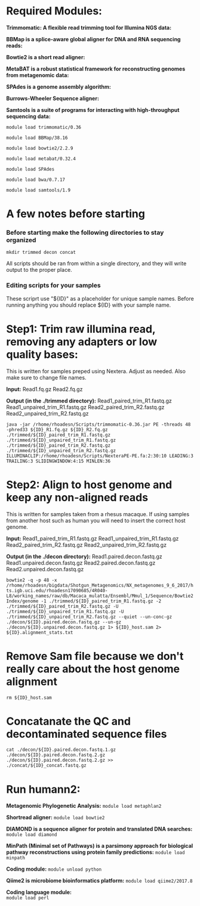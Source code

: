 # **Required Modules:**  
**Trimmomatic: A flexible read trimming tool for Illumina NGS data:**

**BBMap is a splice-aware global aligner for DNA and RNA sequencing reads:** 

**Bowtie2 is a short read aligner:** 

**MetaBAT is a robust statistical framework for reconstructing genomes from metagenomic data:** 

**SPAdes is a genome assembly algorithm:** 

**Burrows-Wheeler Sequence aligner:** 

**Samtools is a suite of programs for interacting with high-throughput sequencing data:**

```module load trimmomatic/0.36```

```module load BBMap/38.16```

```module load bowtie2/2.2.9```

```module load metabat/0.32.4```

```module load SPAdes```

```module load bwa/0.7.17```

```module load samtools/1.9``` 
# **A few notes before starting**
### **Before starting make the following directories to stay organized**
```mkdir trimmed decon concat```

All scripts should be ran from within a single directory, and they will write output to the proper place.

### **Editing scripts for your samples**
These scriprt use "${ID}" as a placeholder for unique sample names. Before running anything you should replace ${ID} with your sample name.


# **Step1: Trim raw illumina read, removing any adapters or low quality bases:**  
This is written for samples preped using Nextera. Adjust as needed.
Also make sure to change file names.

**Input:** Read1.fq.gz Read2.fq.gz

**Output (in the ./trimmed directory):** Read1_paired_trim_R1.fastq.gz Read1_unpaired_trim_R1.fastq.gz Read2_paired_trim_R2.fastq.gz Read2_unpaired_trim_R2.fastq.gz

```java -jar /rhome/rhoadesn/Scripts/trimmomatic-0.36.jar PE -threads 48 -phred33 ${ID}_R1.fq.gz ${ID}_R2.fq.gz ./trimmed/${ID}_paired_trim_R1.fastq.gz ./trimmed/${ID}_unpaired_trim_R1.fastq.gz ./trimmed/${ID}_paired_trim_R2.fastq.gz ./trimmed/${ID}_unpaired_trim_R2.fastq.gz ILLUMINACLIP:/rhome/rhoadesn/Scripts/NexteraPE-PE.fa:2:30:10 LEADING:3 TRAILING:3 SLIDINGWINDOW:4:15 MINLEN:36```

# **Step2: Align to host genome and keep any non-aligned reads**
This is written for samples taken from a rhesus macaque. If using samples from another host such as human you will need to insert the correct host genome.

**Input:** Read1_paired_trim_R1.fastq.gz Read1_unpaired_trim_R1.fastq.gz Read2_paired_trim_R2.fastq.gz Read2_unpaired_trim_R2.fastq.gz

**Output (in the ./decon directory):** Read1.paired.decon.fastq.gz Read1.unpaired.decon.fastq.gz Read2.paired.decon.fastq.gz Read2.unpaired.decon.fastq.gz


```bowtie2 -q -p 48 -x /rhome/rhoadesn/bigdata/Shotgun_Metagenomics/NX_metagenomes_9_6_2017/hts.igb.uci.edu/rhoadesn17090685/4R040-L8/working_names/raw/db/Macaca_mulatta/Ensembl/Mmul_1/Sequence/Bowtie2Index/genome -1 ./trimmed/${ID}_paired_trim_R1.fastq.gz -2 ./trimmed/${ID}_paired_trim_R2.fastq.gz -U ./trimmed/${ID}_unpaired_trim_R1.fastq.gz -U ./trimmed/${ID}_unpaired_trim_R2.fastq.gz --quiet --un-conc-gz ./decon/${ID}.paired.decon.fastq.gz --un-gz ./decon/${ID}.unpaired.decon.fastq.gz 1> ${ID}_host.sam 2> ${ID}.alignment_stats.txt```

#  **Remove Sam file because we don't really care about the host genome alignment**
```rm ${ID}_host.sam```

# **Concatanate the QC and decontaminated sequence files**
```cat ./decon/${ID}.paired.decon.fastq.1.gz ./decon/${ID}.paired.decon.fastq.2.gz ./decon/${ID}.paired.decon.fastq.2.gz >> ./concat/${ID}_concat.fastq.gz```

# **Run humann2:**

**Metagenomic Phylogenetic Analysis:**
```module load metaphlan2``` 

**Shortread aligner:**
```module load bowtie2```

**DIAMOND is a sequence aligner for protein and translated DNA searches:**
```module load diamond```

**MinPath (Minimal set of Pathways) is a parsimony approach for biological pathway reconstructions using protein family predictions:**
```module load minpath```

**Coding module:**
```module unload python``` 

**Qiime2 is microbiome bioinformatics platform:**
```module load qiime2/2017.8``` 

**Coding language module:**  
```module load perl```
